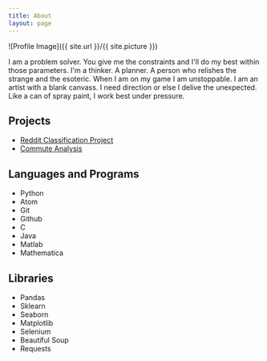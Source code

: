 ```yaml
---
title: About
layout: page
---
```

![Profile Image]({{ site.url }}/{{ site.picture }})

<p>I am a problem solver. You give me the constraints and I'll do my best within those parameters. I'm a thinker. A planner. A person who relishes the strange and the esoteric. When I am on my game I am unstoppable. I am an artist with a blank canvass. I need direction or else I delive the unexpected. Like a can of spray paint, I work best under pressure. </p>


<h2>Projects</h2>

<ul>
	<li><a href="https://github.com/">Reddit Classification Project</a></li>
	<li><a href="https://github.com/">Commute Analysis</a></li>
	<!--<li><a href="https://github.com/">Dolor Lorem</a></li>-->
</ul>



<h2>Languages and Programs</h2>
<ul class="skill-list">
	<li>Python</li>
	<li>Atom</li>
	<li>Git</li>
	<li>Github</li>
	<li>C</li>
	<li>Java</li>
	<li>Matlab</li>
	<li>Mathematica</li>
</ul>

<h2>Libraries</h2>
<ul class="skill-list">
	<li>Pandas</li>
	<li>Sklearn</li>
	<li>Seaborn</li>
	<li>Matplotlib</li>
	<li>Selenium</li>
	<li>Beautiful Soup</li>
	<li>Requests</li>

</ul>
